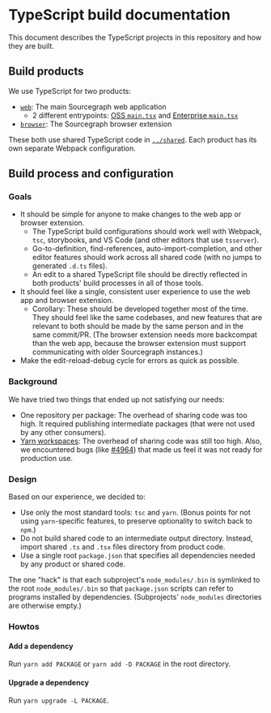 # TypeScript build documentation

This document describes the TypeScript projects in this repository and how they are built.

## Build products

We use TypeScript for two products:

- [`web`](https://sourcegraph.com/github.com/sourcegraph/sourcegraph/-/tree/web): The main Sourcegraph web application
  - 2 different entrypoints: [OSS `main.tsx`](https://sourcegraph.com/github.com/sourcegraph/sourcegraph/-/tree/web/src/main.tsx) and [Enterprise `main.tsx`](https://sourcegraph.com/github.com/sourcegraph/sourcegraph/-/tree/web/src/enterprise/main.tsx)
- [`browser`](https://sourcegraph.com/github.com/sourcegraph/sourcegraph/-/tree/client/brower): The Sourcegraph browser extension

These both use shared TypeScript code in [`../shared`](https://sourcegraph.com/github.com/sourcegraph/sourcegraph/-/tree/shared). Each product has its own separate Webpack configuration.

## Build process and configuration

### Goals

- It should be simple for anyone to make changes to the web app or browser extension.
  - The TypeScript build configurations should work well with Webpack, `tsc`, storybooks, and VS Code (and other editors that use `tsserver`).
  - Go-to-definition, find-references, auto-import-completion, and other editor features should work across all shared code (with no jumps to generated `.d.ts` files).
  - An edit to a shared TypeScript file should be directly reflected in both products' build processes in all of those tools.
- It should feel like a single, consistent user experience to use the web app and browser extension.
  - Corollary: These should be developed together most of the time. They should feel like the same codebases, and new features that are relevant to both should be made by the same person and in the same commit/PR. (The browser extension needs more backcompat than the web app, because the browser extension must support communicating with older Sourcegraph instances.)
- Make the edit-reload-debug cycle for errors as quick as possible.

### Background

We have tried two things that ended up not satisfying our needs:

- One repository per package: The overhead of sharing code was too high. It required publishing intermediate packages (that were not used by any other consumers).
- [Yarn workspaces](https://yarnpkg.com/lang/en/docs/workspaces/): The overhead of sharing code was still too high. Also, we encountered bugs (like [#4964](https://github.com/yarnpkg/yarn/issues/4964)) that made us feel it was not ready for production use.

### Design

Based on our experience, we decided to:

- Use only the most standard tools: `tsc` and `yarn`. (Bonus points for not using `yarn`-specific features, to preserve optionality to switch back to `npm`.)
- Do not build shared code to an intermediate output directory. Instead, import shared `.ts` and `.tsx` files directory from product code.
- Use a single root `package.json` that specifies all dependencies needed by any product or shared code.

The one "hack" is that each subproject's `node_modules/.bin` is symlinked to the root `node_modules/.bin` so that `package.json` scripts can refer to programs installed by dependencies. (Subprojects' `node_modules` directories are otherwise empty.)

### Howtos

#### Add a dependency

Run `yarn add PACKAGE` or `yarn add -D PACKAGE` in the root directory.

#### Upgrade a dependency

Run `yarn upgrade -L PACKAGE`.
